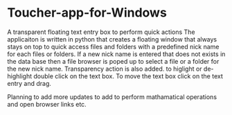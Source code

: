 # Toucher-app-for-Windows
A transparent floating text entry box to perform quick actions
The applicaiton is written in python that creates a floating window that always stays on top to quick access files and folders with a predefined nick name for each files or folders.
If a new nick name is entered that does not exists in the data base then a file browser is poped up to select a file or a folder for the new nick name.
Transparency action is also added. to higlight or de-highlight double click on the text box.
To move the text box click on the text entry and drag.

Planning to add more updates to add to perform mathamatical operations and open browser links etc.
